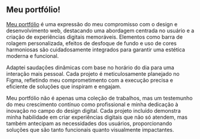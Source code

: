 ## Meu portfólio!

[Meu portfólio](https://ptrn.vercel.app) é uma expressão do meu compromisso com o design e desenvolvimento web, destacando uma abordagem centrada no usuário e a criação de experiências digitais memoráveis. Elementos como barra de rolagem personalizada, efeitos de desfoque de fundo e uso de cores harmoniosas são cuidadosamente integrados para garantir uma estética moderna e funcional. 

Adaptei saudações dinâmicas com base no horário do dia para uma interação mais pessoal. Cada projeto é meticulosamente planejado no Figma, refletindo meu comprometimento com a execução precisa e eficiente de soluções que inspiram e engajam.

Meu portfólio não é apenas uma coleção de trabalhos, mas um testemunho do meu crescimento contínuo como profissional e minha dedicação à inovação no campo do design digital. Cada projeto incluído demonstra minha habilidade em criar experiências digitais que não só atendem, mas também antecipam as necessidades dos usuários, proporcionando soluções que são tanto funcionais quanto visualmente impactantes.
